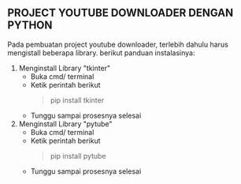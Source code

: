 ## PROJECT YOUTUBE DOWNLOADER DENGAN PYTHON
Pada pembuatan project youtube downloader, terlebih dahulu harus mengistall beberapa library. berikut panduan instalasinya:

1. Menginstall Library "tkinter"
    - Buka cmd/ terminal
    - Ketik perintah berikut
        > pip install tkinter
    - Tunggu sampai prosesnya selesai
2. Menginstall Library "pytube"
    - Buka cmd/ terminal
    - Ketik perintah berikut
        > pip install pytube
    - Tunggu sampai prosesnya selesai
